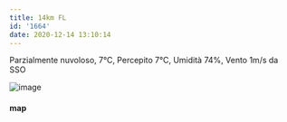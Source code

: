 ```yaml
---
title: 14km FL
id: '1664'
date: 2020-12-14 13:10:14
---
```


Parzialmente nuvoloso, 7°C, Percepito 7°C, Umidità 74%, Vento 1m/s da SSO

![image](/images/2021/08/20201214-activity-map.png)

#### map